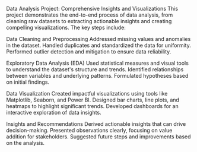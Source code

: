 Data Analysis Project: Comprehensive Insights and Visualizations
This project demonstrates the end-to-end process of data analysis, from cleaning raw datasets to extracting actionable insights and creating compelling visualizations. The key steps include:

Data Cleaning and Preprocessing
Addressed missing values and anomalies in the dataset.
Handled duplicates and standardized the data for uniformity.
Performed outlier detection and mitigation to ensure data reliability.

Exploratory Data Analysis (EDA)
Used statistical measures and visual tools to understand the dataset's structure and trends.
Identified relationships between variables and underlying patterns.
Formulated hypotheses based on initial findings.

Data Visualization
Created impactful visualizations using tools like Matplotlib, Seaborn, and Power BI.
Designed bar charts, line plots, and heatmaps to highlight significant trends.
Developed dashboards for an interactive exploration of data insights.

Insights and Recommendations
Derived actionable insights that can drive decision-making.
Presented observations clearly, focusing on value addition for stakeholders.
Suggested future steps and improvements based on the analysis.

